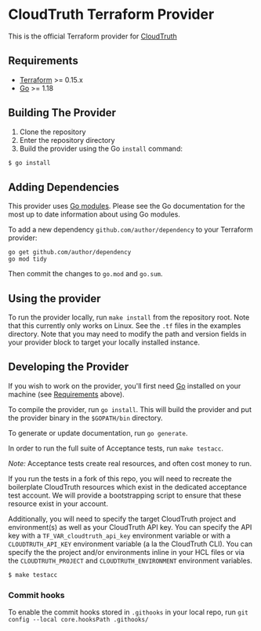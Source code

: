 # CloudTruth Terraform Provider

This is the official Terraform provider for [CloudTruth](https://cloudtruth.com/)

## Requirements

-	[Terraform](https://www.terraform.io/downloads.html) >= 0.15.x
-	[Go](https://golang.org/doc/install) >= 1.18

## Building The Provider

1. Clone the repository
1. Enter the repository directory
1. Build the provider using the Go `install` command:
```sh
$ go install
```

## Adding Dependencies

This provider uses [Go modules](https://github.com/golang/go/wiki/Modules).
Please see the Go documentation for the most up to date information about using Go modules.

To add a new dependency `github.com/author/dependency` to your Terraform provider:

```
go get github.com/author/dependency
go mod tidy
```

Then commit the changes to `go.mod` and `go.sum`.

## Using the provider

To run the provider locally, run `make install` from the repository root. Note that this currently only works on Linux.
See the `.tf` files in the examples directory. Note that you may need to modify the path and version fields in your provider block
to target your locally installed instance.

## Developing the Provider

If you wish to work on the provider, you'll first need [Go](http://www.golang.org) installed on your machine (see [Requirements](#requirements) above).

To compile the provider, run `go install`. This will build the provider and put the provider binary in the `$GOPATH/bin` directory.

To generate or update documentation, run `go generate`.

In order to run the full suite of Acceptance tests, run `make testacc`.

*Note:* Acceptance tests create real resources, and often cost money to run.

If you run the tests in a fork of this repo, you will need to recreate the boilerplate CloudTruth resources which exist in the dedicated
acceptance test account. We will provide a bootstrapping script to ensure that these resource exist in your account.

Additionally, you will need to specify the target CloudTruth project and environment(s) as well as your CloudTruth API key. You can
specify the API key with a `TF_VAR_cloudtruth_api_key` environment variable or with a `CLOUDTRUTH_API_KEY` environment variable (a la the CloudTruth
CLI). You can specify the the project and/or environments inline in your HCL files or via the `CLOUDTRUTH_PROJECT` and `CLOUDTRUTH_ENVIRONMENT`
environment variables.

```sh
$ make testacc
```

### Commit hooks
To enable the commit hooks stored in `.githooks` in your local repo, run `git config --local core.hooksPath .githooks/`
